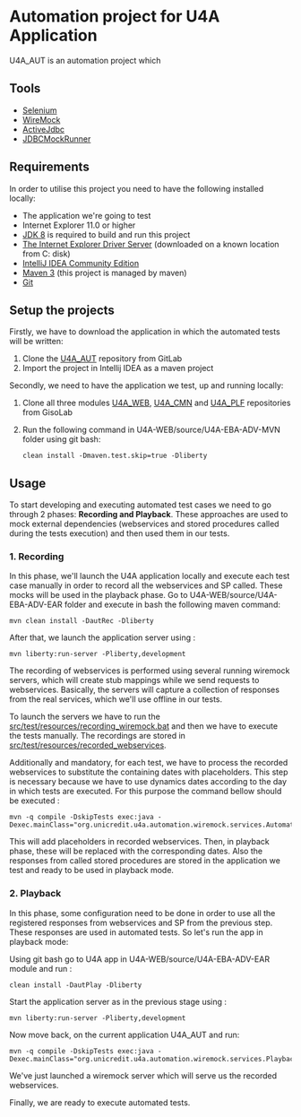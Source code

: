 # Automation project for U4A Application

U4A_AUT is an automation project which

## Tools

- [Selenium](https://www.seleniumhq.org)
- [WireMock](http://wiremock.org/)
- [ActiveJdbc](http://javalite.io/activejdbc)
- [JDBCMockRunner](http://mockrunner.github.io/)

## Requirements

In order to utilise this project you need to have the following installed locally:

- The application we're going to test
- Internet Explorer 11.0 or higher
- [JDK 8](http://www.oracle.com/technetwork/pt/java/javase/downloads/jdk8-downloads-2133151.html) is required to build and run this project
- [The Internet Explorer Driver Server](https://goo.gl/PdgGmZ) (downloaded on a known location from C: disk)
- [IntelliJ IDEA Community Edition](https://www.jetbrains.com/idea/download/#section=windows)
- [Maven 3](https://maven.apache.org/download.cgi) (this project is managed by maven)
- [Git](https://git-scm.com/download/win)


## Setup the projects
Firstly, we have to download the application in which the automated tests will be written:

1. Clone the [U4A_AUT](https://git.gcio.unicredit.eu/RO23/U4A_AUT) repository from GitLab
2. Import the project in Intellij IDEA as a maven project

Secondly, we need to have the application we test, up and running locally:

1. Clone all three modules [U4A_WEB](https://git.gcio.unicredit.eu/RO23/U4A_WEB), [U4A_CMN](https://git.gcio.unicredit.eu/RO23/U4A_CMN) and [U4A_PLF](https://git.gcio.unicredit.eu/RO23/U4A_PLF) repositories from GisoLab
2. Run the following command in U4A-WEB/source/U4A-EBA-ADV-MVN folder using git bash:

    `clean install -Dmaven.test.skip=true -Dliberty`

## Usage

To start developing and executing automated test cases we need to go through 2 phases:  **Recording and Playback**.
These approaches are used to mock external dependencies (webservices and stored procedures called during the tests execution) and then used them in our tests.

### 1. Recording

In this phase, we'll launch the U4A application locally and execute each test case manually in order to record all the webservices and SP called. These mocks will be used in the playback phase.
Go to U4A-WEB/source/U4A-EBA-ADV-EAR folder and execute in bash the following maven command:

   `mvn clean install -DautRec -Dliberty`

After that, we launch the application server using :

   `mvn liberty:run-server -Pliberty,development`

The recording of webservices is performed using several running wiremock servers, which will create stub mappings while we send requests to webservices. Basically,
the servers will capture a collection of responses from the real services, which we'll use offline in our tests.

To launch the servers we have to run the [src/test/resources/recording_wiremock.bat](recording_wiremock.bat) and then we have to execute the tests manually.
The recordings are stored in [src/test/resources/recorded_webservices](recorded_webservices).

Additionally and mandatory, for each test, we have to process the recorded webservices to substitute the containing dates with placeholders. This step is necessary because we have to
use dynamics dates according to the day in which tests are executed.
For this purpose the command bellow should be executed :

  ```maven
  mvn -q compile -DskipTests exec:java -Dexec.mainClass="org.unicredit.u4a.automation.wiremock.services.Automation"
  ```

This will add placeholders in recorded webservices. Then, in playback phase, these will be replaced with the corresponding dates.
Also the responses from called stored procedures are stored in the application we test and ready to be used in playback mode.

### 2. Playback

In this phase, some configuration need to be done in order to use all the registered responses from webservices and SP from the previous step. These responses are used in automated tests.
So let's run the app in playback mode:

Using git bash go to U4A app in U4A-WEB/source/U4A-EBA-ADV-EAR module and run :

  `clean install -DautPlay -Dliberty`

Start the application server as in the previous stage using :

  `mvn liberty:run-server -Pliberty,development`

Now move back, on the current application U4A_AUT and run:

  ```maven
  mvn -q compile -DskipTests exec:java -Dexec.mainClass="org.unicredit.u4a.automation.wiremock.services.PlaybackWiremock"
  ```

We've just launched a wiremock server which will serve us the recorded webservices.

Finally, we are ready to execute automated tests.

















